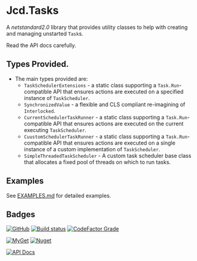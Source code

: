 # Jcd.Tasks

A *netstandard2.0* library that provides utility classes to help with creating and managing unstarted `Task`s.

Read the API docs carefully.

## Types Provided.

* The main types provided are:
   * `TaskSchedulerExtensions` - a static class supporting a `Task.Run`-compatible API that ensures
     actions are executed on a specified instance of `TaskScheduler`.
   * `SynchronizedValue` - a flexible and CLS compliant re-imagining of `Interlocked`.
   * `CurrentSchedulerTaskRunner` - a static class supporting a `Task.Run`-compatible API that ensures
     actions are executed on the current executing `TaskScheduler`.
   * `CuustomSchedulerTaskRunner` - a static class supporting a `Task.Run`-compatible API that ensures
     actions are executed on a single instance of a custom implementation of `TaskScheduler`.
   * `SimpleThreadedTaskScheduler` - A custom task scheduler base class that allocates a fixed pool
     of threads on which to run tasks.

## Examples

See [EXAMPLES.md](./EXAMPLES.md) for detailed examples.

## Badges

[![GitHub](https://img.shields.io/github/license/jason-c-daniels/Jcd.Tasks)](https://github.com/jason-c-daniels/Jcd.Tasks/blob/main/LICENSE)
[![Build status](https://ci.appveyor.com/api/projects/status/sbmfvmr1jmcf1pic?svg=true)](https://ci.appveyor.com/project/jason-c-daniels/jcd-tasks)
[![CodeFactor Grade](https://img.shields.io/codefactor/grade/github/jason-c-daniels/Jcd.Tasks)](https://www.codefactor.io/repository/github/jason-c-daniels/Jcd.Tasks)

[![MyGet](https://img.shields.io/myget/jason-c-daniels/v/Jcd.Tasks?logo=nuget)](https://www.myget.org/feed/jason-c-daniels/package/nuget/Jcd.Tasks)
[![Nuget](https://img.shields.io/nuget/v/Jcd.Tasks?logo=nuget)](https://www.nuget.org/packages/Jcd.Tasks)

[![API Docs](https://img.shields.io/badge/Read-The%20API%20Documentation-blue?style=for-the-badge)](https://github.com/jason-c-daniels/Jcd.Tasks/blob/main/docs/Jcd.Tasks.md)